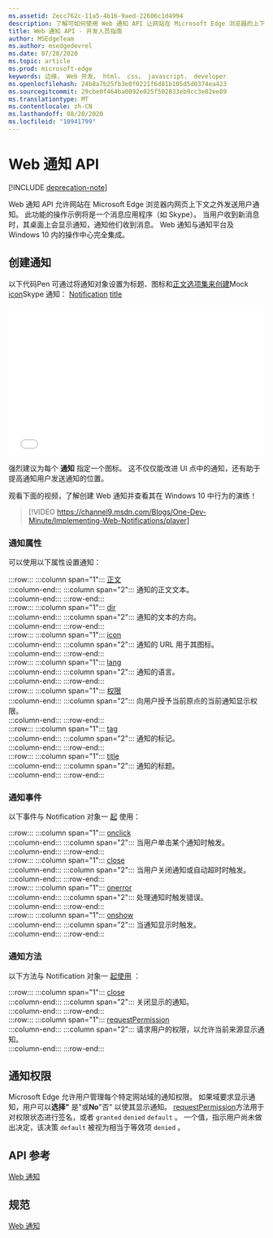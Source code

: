 ```yaml
---
ms.assetid: 2ecc762c-11a5-4b16-9aed-22606c1d4994
description: 了解可如何使用 Web 通知 API 让网站在 Microsoft Edge 浏览器的上下文之外发送用户通知。
title: Web 通知 API - 开发人员指南
author: MSEdgeTeam
ms.author: msedgedevrel
ms.date: 07/28/2020
ms.topic: article
ms.prod: microsoft-edge
keywords: 边缘， Web 开发， html， css， javascript， developer
ms.openlocfilehash: 24b8a7b25fb3e0f0221f6d81b105d5d0374ea423
ms.sourcegitcommit: 29cbe0f464ba0092e025f502833eb9cc3e02ee89
ms.translationtype: MT
ms.contentlocale: zh-CN
ms.lasthandoff: 08/20/2020
ms.locfileid: "10941799"
---
```

# Web 通知 API  

[!INCLUDE [deprecation-note](../../includes/legacy-edge-note.md)]  

Web 通知 API 允许网站在 Microsoft Edge 浏览器内网页上下文之外发送用户通知。  此功能的操作示例将是一个消息应用程序（如 Skype）。  当用户收到新消息时，其桌面上会显示通知，通知他们收到消息。  Web 通知与通知平台及 Windows 10 内的操作中心完全集成。  

## 创建通知  

以下代码Pen 可通过将通知对象设置为标题、图标和[正文选项集来创建](https://msdn.microsoft.com/library/mt710811)Mock [icon](https://msdn.microsoft.com/library/mt710814)Skype 通知： [Notification](https://msdn.microsoft.com/library/mt710818) [title](https://msdn.microsoft.com/library/mt710826)  

<iframe height='295' scrolling='no' title='Web 通知' src='//codepen.io/MicrosoftEdgeDocumentation/embed/RGbxWW/?height=295&theme-id=23761&default-tab=result&embed-version=2&editable=true' frameborder='no' allowtransparency='true' allowfullscreen='true' style='width: 100%;'>在 <a href='https://codepen.io/MicrosoftEdgeDocumentation/pen/RGbxWW/'> CodePen 上使用 </a> Microsoft Edge 来 <a href='https://codepen.io/MicrosoftEdgeDocumentation'> (@MicrosoftEdgeDocumentation </a>) @MicrosoftEdgeDocumentation Pen 来查看 Pen Web <a href='https://codepen.io'> 通知 </a> 。</iframe>  

强烈建议为每个 **通知** 指定一个图标。  这不仅仅能改进 UI 点中的通知，还有助于提高通知用户发送通知的位置。  

观看下面的视频，了解创建 Web 通知并查看其在 Windows 10 中行为的演练！  

> [!VIDEO https://channel9.msdn.com/Blogs/One-Dev-Minute/Implementing-Web-Notifications/player]  

### 通知属性  

可以使用以下属性设置通知：  

:::row:::
   :::column span="1":::
      [正文](https://developer.mozilla.org/docs/Web/API/Notification/body)  
   :::column-end:::
   :::column span="2":::
      通知的正文文本。  
   :::column-end:::
:::row-end:::  
:::row:::
   :::column span="1":::
      [dir](https://developer.mozilla.org/docs/Web/API/Notification/dir)  
   :::column-end:::
   :::column span="2":::
      通知的文本的方向。  
   :::column-end:::
:::row-end:::  
:::row:::
   :::column span="1":::
      [icon](https://developer.mozilla.org/docs/Web/API/Notification/icon)  
   :::column-end:::
   :::column span="2":::
      通知的 URL 用于其图标。  
   :::column-end:::
:::row-end:::  
:::row:::
   :::column span="1":::
      [lang](https://developer.mozilla.org/docs/Web/API/Notification/lang)  
   :::column-end:::
   :::column span="2":::
      通知的语言。  
   :::column-end:::
:::row-end:::  
:::row:::
   :::column span="1":::
      [权限](https://developer.mozilla.org/docs/Web/API/Notification/permission)  
   :::column-end:::
   :::column span="2":::
      向用户授予当前原点的当前通知显示权限。  
   :::column-end:::
:::row-end:::  
:::row:::
   :::column span="1":::
      [tag](https://developer.mozilla.org/docs/Web/API/Notification/tag)  
   :::column-end:::
   :::column span="2":::
      通知的标记。  
   :::column-end:::
:::row-end:::  
:::row:::
   :::column span="1":::
      [title](https://developer.mozilla.org/docs/Web/API/Notification/title)  
   :::column-end:::
   :::column span="2":::
      通知的标题。  
   :::column-end:::
:::row-end:::  

### 通知事件  

以下事件与 Notification 对象一 [起](https://developer.mozilla.org/docs/Web/API/Notification) 使用：  

:::row:::
   :::column span="1":::
      [onclick](https://developer.mozilla.org/docs/Web/API/Element/click_event)  
   :::column-end:::
   :::column span="2":::
      当用户单击某个通知时触发。  
   :::column-end:::
:::row-end:::  
:::row:::
   :::column span="1":::
      [close](https://developer.mozilla.org/docs/Archive/Mozilla/XUL/Events/close_event)  
   :::column-end:::
   :::column span="2":::
      当用户关闭通知或自动超时时触发。  
   :::column-end:::
:::row-end:::  
:::row:::
   :::column span="1":::
      [onerror](https://developer.mozilla.org/docs/Web/API/Element/error_event)  
   :::column-end:::
   :::column span="2":::
      处理通知时触发错误。  
   :::column-end:::
:::row-end:::  
:::row:::
   :::column span="1":::
      [onshow](https://developer.mozilla.org/docs/Web/API/Element/show_event)  
   :::column-end:::
   :::column span="2":::
      当通知显示时触发。  
   :::column-end:::
:::row-end:::  

### 通知方法  

以下方法与 Notification 对象一 [起使用](https://developer.mozilla.org/docs/Web/API/Notification) ：  

:::row:::
   :::column span="1":::
      [close](https://developer.mozilla.org/docs/Web/API/Notification/close)  
   :::column-end:::
   :::column span="2":::
      关闭显示的通知。  
   :::column-end:::
:::row-end:::  
:::row:::
   :::column span="1":::
      [requestPermission](https://developer.mozilla.org/docs/Web/API/Notification/requestPermission)  
   :::column-end:::
   :::column span="2":::
      请求用户的权限，以允许当前来源显示通知。  
   :::column-end:::
:::row-end:::  

## 通知权限  

Microsoft Edge 允许用户管理每个特定网站域的通知权限。  如果域要求显示通知，用户可以**选择"** 是"或**No**"否" 以使其显示通知。  [requestPermission](https://developer.mozilla.org/docs/Web/API/Notification/requestPermission)方法用于对权限状态进行签名，或者 `granted` `denied` `default` 。  一个值，指示用户尚未做出决定，该决策 `default` 被视为相当于等效项 `denied` 。  

## API 参考  

[Web 通知](https://developer.mozilla.org/docs/Web/API/Notifications_API)  

## 规范  

[Web 通知](https://notifications.spec.whatwg.org)  
